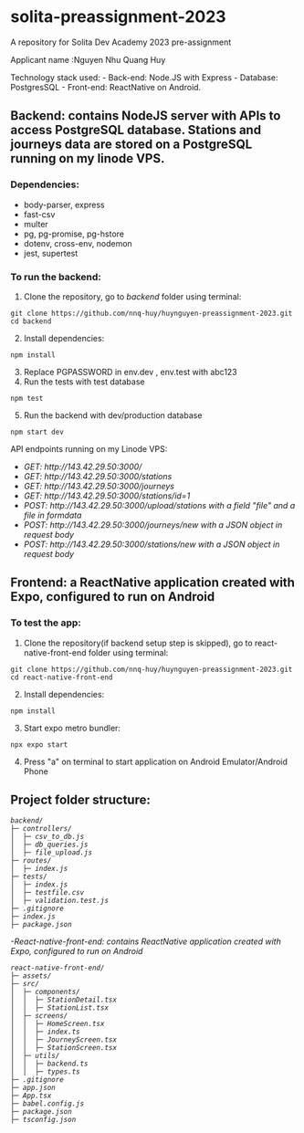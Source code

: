 # solita-preassignment-2023

A repository for Solita Dev Academy 2023 pre-assignment

Applicant name :Nguyen Nhu Quang Huy

Technology stack used:
    - Back-end: Node.JS with Express
    - Database: PostgresSQL
    - Front-end: ReactNative on Android.

## Backend: contains NodeJS server with APIs to access PostgreSQL database. Stations and journeys data are stored on a PostgreSQL running on my linode VPS.
### Dependencies:
- body-parser, express
- fast-csv
- multer
- pg, pg-promise, pg-hstore
- dotenv, cross-env, nodemon
- jest, supertest
### To run the backend:
1. Clone the repository, go to <em>backend</em> folder using terminal:
```
git clone https://github.com/nnq-huy/huynguyen-preassignment-2023.git
cd backend
```
2. Install dependencies:
```
npm install
```
3. Replace PGPASSWORD in env.dev , env.test with abc123
4. Run the tests with test database
```
npm test
```
5. Run the backend with dev/production database
```
npm start dev
```
API endpoints running on my Linode VPS:
<ul>
<em>
<li>GET: http://143.42.29.50:3000/ </li>
<li>GET: http://143.42.29.50:3000/stations </li>
<li>GET: http://143.42.29.50:3000/journeys </li>
<li>GET: http://143.42.29.50:3000/stations/id=1 </li>
<li>POST: http://143.42.29.50:3000/upload/stations with a field "file" and a file in formdata</li>
<li>POST: http://143.42.29.50:3000/journeys/new with a JSON object in request body </li>
<li>POST: http://143.42.29.50:3000/stations/new with a JSON object in request body </li>

</em>
</ul>

## Frontend: a ReactNative application created with Expo, configured to run on Android

### To test the app:
1. Clone the repository(if backend setup step is skipped), go to react-native-front-end folder using terminal:
```
git clone https://github.com/nnq-huy/huynguyen-preassignment-2023.git
cd react-native-front-end
```
2. Install dependencies:
```
npm install
```
3. Start expo metro bundler:
```
npx expo start
```
4. Press "a" on terminal to start application on Android Emulator/Android Phone
## Project folder structure:
<em>

```
backend/
├─ controllers/
│  ├─ csv_to_db.js
│  ├─ db_queries.js
│  ├─ file_upload.js
├─ routes/
│  ├─ index.js
├─ tests/
│  ├─ index.js
│  ├─ testfile.csv
│  ├─ validation.test.js
├─ .gitignore
├─ index.js
├─ package.json
```
-React-native-front-end: contains ReactNative application created with Expo, configured to run on Android

```
react-native-front-end/
├─ assets/
├─ src/
│  ├─ components/
│  │  ├─ StationDetail.tsx
│  │  ├─ StationList.tsx
│  ├─ screens/
│  │  ├─ HomeScreen.tsx
│  │  ├─ index.ts
│  │  ├─ JourneyScreen.tsx
│  │  ├─ StationScreen.tsx
│  ├─ utils/
│  │  ├─ backend.ts
│  │  ├─ types.ts
├─ .gitignore
├─ app.json
├─ App.tsx
├─ babel.config.js
├─ package.json
├─ tsconfig.json
```
</em>